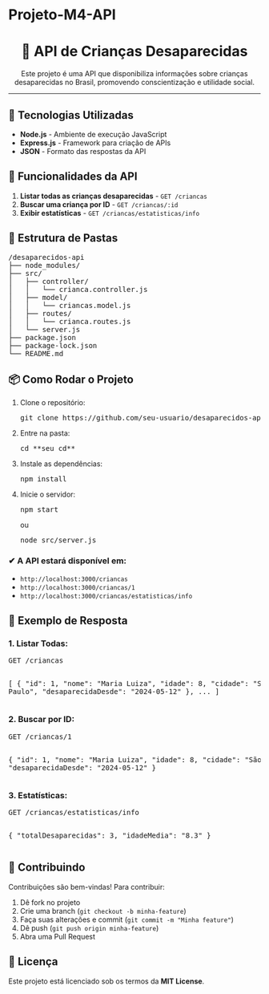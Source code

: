 # Projeto-M4-API

<h1 align="center">🧒 API de Crianças Desaparecidas</h1>

<p align="center">
  Este projeto é uma API que disponibiliza informações sobre crianças desaparecidas no Brasil, promovendo conscientização e utilidade social.
</p>

<hr/>

<h2>🚀 Tecnologias Utilizadas</h2>
<ul>
  <li><strong>Node.js</strong> - Ambiente de execução JavaScript</li>
  <li><strong>Express.js</strong> - Framework para criação de APIs</li>
  <li><strong>JSON</strong> - Formato das respostas da API</li>
</ul>

<h2>📌 Funcionalidades da API</h2>
<ol>
  <li><strong>Listar todas as crianças desaparecidas</strong> - <code>GET /criancas</code></li>
  <li><strong>Buscar uma criança por ID</strong> - <code>GET /criancas/:id</code></li>
  <li><strong>Exibir estatísticas</strong> - <code>GET /criancas/estatisticas/info</code></li>
</ol>

<h2>📁 Estrutura de Pastas</h2>

<pre>
/desaparecidos-api
├── node_modules/
├── src/
│   ├── controller/
│   │   └── crianca.controller.js
│   ├── model/
│   │   └── criancas.model.js
│   ├── routes/
│   │   └── crianca.routes.js
│   └── server.js
├── package.json
├── package-lock.json
└── README.md
</pre>

<h2>📦 Como Rodar o Projeto</h2>

<ol>
  <li>Clone o repositório:
    <pre>git clone https://github.com/seu-usuario/desaparecidos-api.git</pre>
  </li>
  <li>Entre na pasta:
    <pre>cd **seu cd**</pre>
  </li>
  <li>Instale as dependências:
    <pre>npm install</pre>
  </li>
  <li>Inicie o servidor:
    <pre>npm start</pre>
    ou
    <pre>node src/server.js</pre>
  </li>
</ol>

<h3>✔ A API estará disponível em:</h3>
<ul>
  <li><code>http://localhost:3000/criancas</code></li>
  <li><code>http://localhost:3000/criancas/1</code></li>
  <li><code>http://localhost:3000/criancas/estatisticas/info</code></li>
</ul>

<h2>🧪 Exemplo de Resposta</h2>

<h3>1. Listar Todas:</h3>
<pre>
GET /criancas

[
  {
    "id": 1,
    "nome": "Maria Luiza",
    "idade": 8,
    "cidade": "São Paulo",
    "desaparecidaDesde": "2024-05-12"
  },
  ...
]
</pre>

<h3>2. Buscar por ID:</h3>
<pre>
GET /criancas/1

{
  "id": 1,
  "nome": "Maria Luiza",
  "idade": 8,
  "cidade": "São Paulo",
  "desaparecidaDesde": "2024-05-12"
}
</pre>

<h3>3. Estatísticas:</h3>
<pre>
GET /criancas/estatisticas/info

{
  "totalDesaparecidas": 3,
  "idadeMedia": "8.3"
}
</pre>

<h2>🤝 Contribuindo</h2>

<p>Contribuições são bem-vindas! Para contribuir:</p>
<ol>
  <li>Dê fork no projeto</li>
  <li>Crie uma branch (<code>git checkout -b minha-feature</code>)</li>
  <li>Faça suas alterações e commit (<code>git commit -m "Minha feature"</code>)</li>
  <li>Dê push (<code>git push origin minha-feature</code>)</li>
  <li>Abra uma Pull Request</li>
</ol>

<h2>📄 Licença</h2>

<p>Este projeto está licenciado sob os termos da <strong>MIT License</strong>.</p>

